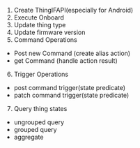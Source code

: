 1. Create ThingIFAPI(especially for Android) 
2. Execute Onboard
3. Update thing type 
4. Update firmware version 
5. Command Operations
  - Post new Command (create alias action)
  - get Command (handle action result) 
6. Trigger Operations
  - post command trigger(state predicate)
  - patch command trigger(state predicate)
7. Query thing states
  - ungrouped query
  - grouped query
  - aggregate

